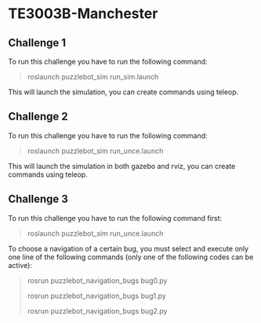 # TE3003B-Manchester

## Challenge 1
To run this challenge you have to run the following command:

> roslaunch puzzlebot_sim run_sim.launch

This will launch the simulation, you can create commands using teleop.

## Challenge 2

To run this challenge you have to run the following command:

> roslaunch puzzlebot_sim run_unce.launch

This will launch the simulation in both gazebo and rviz, you can create commands using teleop.

## Challenge 3

To run this challenge you have to run the following command first:

> roslaunch puzzlebot_sim run_unce.launch

To choose a navigation of a certain bug, you must select and execute only one line of the following commands (only one of the following codes can be active):

> rosrun puzzlebot_navigation_bugs bug0.py
> 
> rosrun puzzlebot_navigation_bugs bug1.py
> 
> rosrun puzzlebot_navigation_bugs bug2.py

